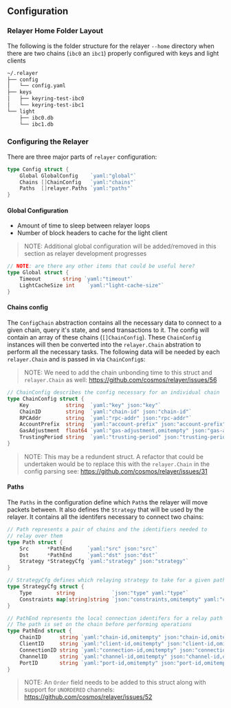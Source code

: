 ## Configuration

### Relayer Home Folder Layout 

The following is the folder structure for the relayer `--home` directory when there are two chains (`ibc0` an `ibc1`) properly configured with keys and light clients

```bash
~/.relayer
├── config
│   └── config.yaml
├── keys
│   ├── keyring-test-ibc0
│   └── keyring-test-ibc1
└── light
    ├── ibc0.db
    └── ibc1.db
```

### Configuring the Relayer

There are three major parts of `relayer` configuration:

```go
type Config struct {
	Global GlobalConfig    `yaml:"global"`
	Chains []ChainConfig   `yaml:"chains"`
	Paths  []relayer.Paths `yaml:"paths"`
}
```

#### Global Configuration

- Amount of time to sleep between relayer loops
- Number of block headers to cache for the light client

> NOTE: Additional global configuration will be added/removed in this section as relayer development progresses

```go
// NOTE: are there any other items that could be useful here?
type Global struct {
	Timeout       string `yaml:"timeout"`
	LightCacheSize int    `yaml:"light-cache-size"`
}
```

#### Chains config

The `ConfigChain` abstraction contains all the necessary data to connect to a given chain, query it's state, and send transactions to it. The config will contain an array of these chains (`[]ChainConfig`). These `ChainConfig` instances will then be converted into the `relayer.Chain` abstration to perform all the necessary tasks. The following data will be needed by each `relayer.Chain` and is passed in via `ChainConfig`s:

> NOTE: We need to add the chain unbonding time to this struct and `relayer.Chain` as well: https://github.com/cosmos/relayer/issues/56

```go
// ChainConfig describes the config necessary for an individual chain
type ChainConfig struct {
	Key            string  `yaml:"key" json:"key"`
	ChainID        string  `yaml:"chain-id" json:"chain-id"`
	RPCAddr        string  `yaml:"rpc-addr" json:"rpc-addr"`
	AccountPrefix  string  `yaml:"account-prefix" json:"account-prefix"`
	GasAdjustment  float64 `yaml:"gas-adjustment,omitempty" json:"gas-adjustment,omitempty"`
	TrustingPeriod string  `yaml:"trusting-period" json:"trusting-period"`
}
```

> NOTE: This may be a redundent struct. A refactor that could be undertaken would be to replace this with the `relayer.Chain` in the config parsing see: https://github.com/cosmos/relayer/issues/31

#### Paths

The `Paths` in the configuration define which `Path`s the relayer will move packets between. It also defines the `Strategy` that will be used by the relayer. It contains all the identifers necessary to connect two chains:

```go
// Path represents a pair of chains and the identifiers needed to
// relay over them
type Path struct {
	Src      *PathEnd     `yaml:"src" json:"src"`
	Dst      *PathEnd     `yaml:"dst" json:"dst"`
	Strategy *StrategyCfg `yaml:"strategy" json:"strategy"`
}

// StrategyCfg defines which relaying strategy to take for a given path
type StrategyCfg struct {
	Type        string            `json:"type" yaml:"type"`
	Constraints map[string]string `json:"constraints,omitempty" yaml:"constraints,omitempty"`
}

// PathEnd represents the local connection identifers for a relay path
// The path is set on the chain before performing operations
type PathEnd struct {
	ChainID      string `yaml:"chain-id,omitempty" json:"chain-id,omitempty"`
	ClientID     string `yaml:"client-id,omitempty" json:"client-id,omitempty"`
	ConnectionID string `yaml:"connection-id,omitempty" json:"connection-id,omitempty"`
	ChannelID    string `yaml:"channel-id,omitempty" json:"channel-id,omitempty"`
	PortID       string `yaml:"port-id,omitempty" json:"port-id,omitempty"`
}
```

> NOTE: An `Order` field needs to be added to this struct along with support for `UNORDERED` channels: https://github.com/cosmos/relayer/issues/52
